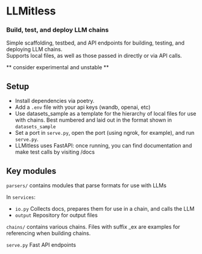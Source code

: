 # LLMitless

### Build, test, and deploy LLM chains

Simple scaffolding, testbed, and API endpoints for building, testing, and deploying LLM chains.  
Supports local files, as well as those passed in directly or via API calls.

** consider experimental and unstable **

## Setup
- Install dependencies via poetry.
- Add a `.env` file with your api keys (wandb, openai, etc)
- Use datasets_sample as a template for the hierarchy of local files for use with chains. Best numbered and laid out in the format shown in `datasets_sample`
- Set a port in `serve.py`, open the port (using ngrok, for example), and run `serve.py`.
- LLMitless uses FastAPI: once running, you can find documentation and make test calls by visiting /docs

## Key modules
`parsers/` contains modules that parse formats for use with LLMs

In `services`:
- `io.py` Collects docs, prepares them for use in a chain, and calls the LLM
- `output` Repository for output files

`chains/` contains various chains. Files with suffix _ex are examples for referencing when building chains.

`serve.py` Fast API endpoints
